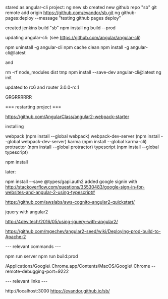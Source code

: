stared as angular-cli project: ng new sb
created new github repo "sb"
git remote add origin https://github.com/evandor/sb.git
ng github-pages:deploy --message "testing github pages deploy"

created jenkins build "sb"
npm install
ng build --prod

updating angular-cli: (see https://github.com/angular/angular-cli)

  npm uninstall -g angular-cli
  npm cache clean
  npm install -g angular-cli@latest

and

  rm -rf node_modules dist tmp
  npm install --save-dev angular-cli@latest
  ng init

updated to rc6 and router 3.0.0-rc.1

GRGRRRRRR

=== restarting project ===

https://github.com/AngularClass/angular2-webpack-starter

installing

webpack (npm install --global webpack)
webpack-dev-server (npm install --global webpack-dev-server)
karma (npm install --global karma-cli)
protractor (npm install --global protractor)
typescript (npm install --global typescript)

npm install

later:

npm install --save @types/gapi.auth2
added google signin with http://stackoverflow.com/questions/35530483/google-sign-in-for-websites-and-angular-2-using-typescript#

https://github.com/awslabs/aws-cognito-angular2-quickstart/


jquery with angular2

  http://4dev.tech/2016/05/using-jquery-with-angular2/


https://github.com/mgechev/angular2-seed/wiki/Deploying-prod-build-to-Apache-2

--- relevant commands ---

npm run server
npm run build:prod

/Applications/Google\ Chrome.app/Contents/MacOS/Google\ Chrome --remote-debugging-port=9222

--- relevant links ---

http://localhost:3000
https://evandor.github.io/sb/   